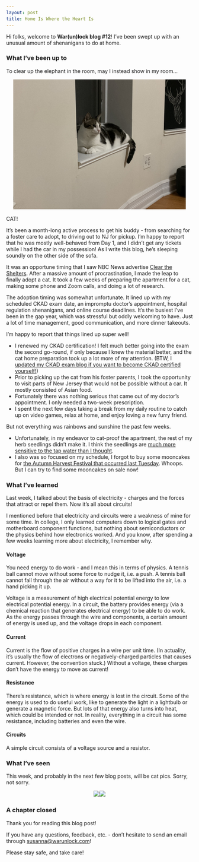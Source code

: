 ```yaml
---
layout: post
title: Home Is Where the Heart Is
---
```


Hi folks, welcome to **War(un)lock blog #12**! I’ve been swept up with an unusual amount of shenanigans to do at home.


### What I’ve been up to

To clear up the elephant in the room, may I instead show in my room...

<div style="text-align:center"><img src="/images/blog12/blog12-cat1.JPG" height="350"></div>

CAT!

It’s been a month-long active process to get his buddy - from searching for a foster care to adopt, to driving out to NJ for pickup. I’m happy to report that he was mostly well-behaved from Day 1, and I didn’t get any tickets while I had the car in my possession! As I write this blog, he’s sleeping soundly on the other side of the sofa.

It was an opportune timing that I saw NBC News advertise [Clear the Shelters](https://www.cleartheshelters.com). After a massive amount of procrastination, I made the leap to finally adopt a cat. It took a few weeks of preparing the apartment for a cat, making some phone and Zoom calls, and doing a lot of research.

The adoption timing was somewhat unfortunate. It lined up with my scheduled CKAD exam date, an impromptu doctor’s appointment, hospital regulation shenanigans, and online course deadlines. It’s the busiest I’ve been in the gap year, which was stressful but oddly welcoming to have. Just a lot of time management, good communication, and more dinner takeouts.

I’m happy to report that things lined up super well!
* I renewed my CKAD certification! I felt much better going into the exam the second go-round, if only because I knew the material better, and the cat home preparation took up a lot more of my attention. (BTW, I [updated my CKAD exam blog if you want to become CKAD certified yourself!](https://www.warunlock.com/11-extra-ckad-prep/))
* Prior to picking up the cat from his foster parents, I took the opportunity to visit parts of New Jersey that would not be possible without a car. It mostly consisted of Asian food.
* Fortunately there was nothing serious that came out of my doctor’s appointment. I only needed a two-week prescription.
* I spent the next few days taking a break from my daily routine to catch up on video games, relax at home, and enjoy loving a new furry friend.

But not everything was rainbows and sunshine the past few weeks.
* Unfortunately, in my endeavor to cat-proof the apartment, the rest of my herb seedlings didn’t make it. I think the seedlings are [much more sensitive to the tap water than I thought](https://www.nycfoodpolicy.org/10-facts-you-may-not-know-about-new-york-citys-drinking-water/).
* I also was so focused on my schedule, I forgot to buy some mooncakes for [the Autumn Harvest Festival that occurred last Tuesday](https://www.chinahighlights.com/festivals/mid-autumn-festival-date.htm). Whoops. But I can try to find some mooncakes on sale now!


### What I’ve learned

Last week, I talked about the basis of electricity - charges and the forces that attract or repel them. Now it’s all about circuits!

I mentioned before that electricity and circuits were a weakness of mine for some time. In college, I only learned computers down to logical gates and motherboard component functions, but nothing about semiconductors or the physics behind how electronics worked. And you know, after spending a few weeks learning more about electricity, I remember why.

#### Voltage

You need energy to do work - and I mean this in terms of physics. A tennis ball cannot move without some force to nudge it, i.e. a push. A tennis ball cannot fall through the air without a way for it to be lifted into the air, i.e. a hand picking it up.

Voltage is a measurement of high electrical potential energy to low electrical potential energy. In a circuit, the battery provides energy (via a chemical reaction that generates electrical energy) to be able to do work. As the energy passes through the wire and components, a certain amount of energy is used up, and the voltage drops in each component.

#### Current

Current is the flow of positive charges in a wire per unit time. (In actuality, it’s usually the flow of electrons or negatively-charged particles that causes current. However, the convention stuck.) Without a voltage, these charges don’t have the energy to move as current!

#### Resistance

There’s resistance, which is where energy is lost in the circuit. Some of the energy is used to do useful work, like to generate the light in a lightbulb or generate a magnetic force. But lots of that energy also turns into heat, which could be intended or not. In reality, everything in a circuit has some resistance, including batteries and even the wire.

#### Circuits

A simple circuit consists of a voltage source and a resistor.


### What I’ve seen

This week, and probably in the next few blog posts, will be cat pics. Sorry, not sorry.

<div style="text-align:center"><img src="/images/blog12/blog12-cat2.JPG" height="300"><img src="/images/blog12/blog12-cat3.JPG" height="300"></div>


### A chapter closed

Thank you for reading this blog post!

If you have any questions, feedback, etc. - don’t hesitate to send an email through [susanna@warunlock.com](mailto:susanna@warunlock.com)!

Please stay safe, and take care!

